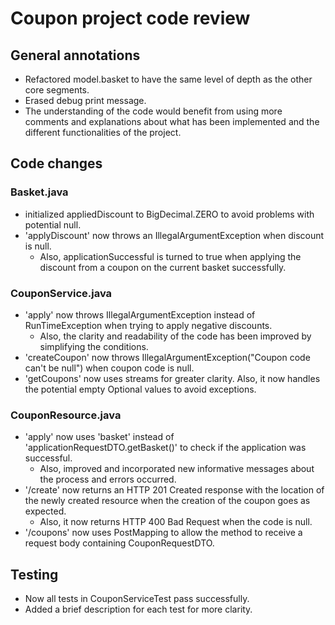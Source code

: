 # Coupon project code review

## General annotations
* Refactored model.basket to have the same level of depth as the other core segments.
* Erased debug print message.
* The understanding of the code would benefit from using more comments and explanations about what has been implemented and the different functionalities of the project.

## Code changes

### Basket.java
* initialized appliedDiscount to BigDecimal.ZERO to avoid problems with potential null.
* 'applyDiscount' now throws an IllegalArgumentException when discount is null.
    * Also, applicationSuccessful is turned to true when applying the discount from a coupon on the current basket successfully.

### CouponService.java
* 'apply' now throws IllegalArgumentException instead of RunTimeException when trying to apply negative discounts.
    * Also, the clarity and readability of the code has been improved by simplifying the conditions.
* 'createCoupon' now throws IllegalArgumentException("Coupon code can't be null") when coupon code is null.
* 'getCoupons' now uses streams for greater clarity. Also, it now handles the potential empty Optional values to avoid exceptions.

### CouponResource.java
* 'apply' now uses 'basket' instead of 'applicationRequestDTO.getBasket()' to check if the application was successful.
    * Also, improved and incorporated new informative messages about the process and errors occurred.
* '/create' now returns an HTTP 201 Created response with the location of the newly created resource when the creation of the coupon goes as expected.
    * Also, it now returns HTTP 400 Bad Request when the code is null.
* '/coupons' now uses PostMapping to allow the method to receive a request body containing CouponRequestDTO.

## Testing
* Now all tests in CouponServiceTest pass successfully.
* Added a brief description for each test for more clarity.
